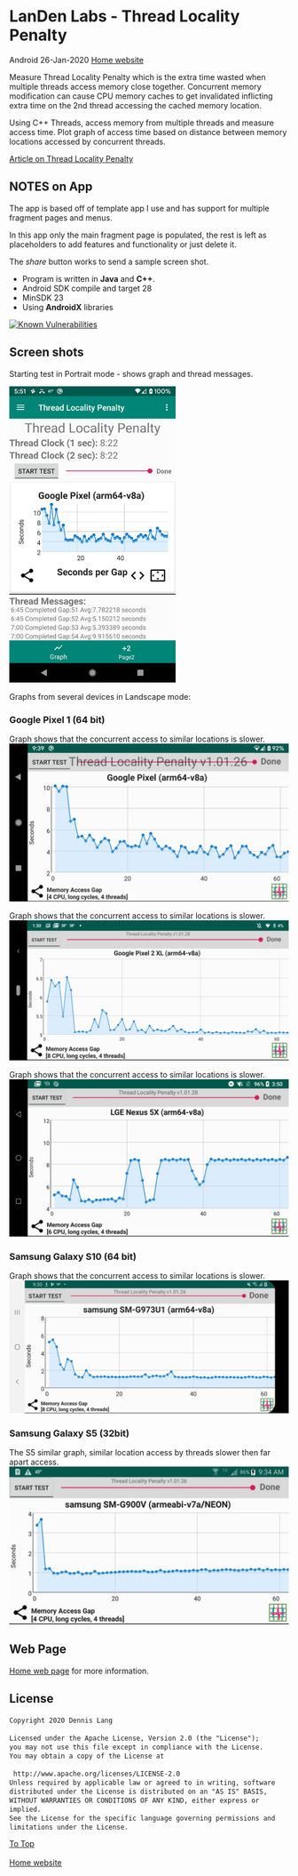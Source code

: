 # LanDen Labs - Thread Locality Penalty 
Android 26-Jan-2020
[Home website](http://landenlabs.com/android/index.html)  
  
Measure Thread Locality Penalty which is the extra time wasted when multiple threads access memory close together.  Concurrent memory modification can cause CPU memory caches to get invalidated inflicting extra time on the 2nd thread accessing the cached memory location.

Using C++ Threads, access memory from multiple threads and measure access time. Plot graph of access time based on distance between memory locations accessed by concurrent threads.

[Article on Thread Locality Penalty](http://landenlabs.com/code/locality.html)

## NOTES on App

The app is based off of template app I use and has support for multiple fragment pages and menus.

In this app only the main fragment page is populated, the rest is left as placeholders to add features and functionality or just delete it. 

The *share* button works to send a sample screen shot. 

* Program is written in **Java** and **C++**.
* Android SDK compile and target 28
* MinSDK 23
* Using **AndroidX** libraries

  
[![Known Vulnerabilities](https://snyk.io/test/github/landenlabs/all-ThreadPenalty/badge.svg)](https://snyk.io/test/github/landenlabs/all-ThreadPenalty)


## Screen shots

Starting test in Portrait mode - shows graph and thread messages.
<p>
<img src="https://raw.githubusercontent.com/landenlabs/all-ThreadPenalty/master/screenshots/test-portrait-running-3.jpg" width="300">


Graphs from several devices in Landscape mode:

### Google Pixel 1 (64 bit)
Graph shows that the concurrent access to similar locations is slower.
![Pixel 1](https://raw.githubusercontent.com/landenlabs/all-ThreadPenalty/master/screenshots/pixel1-landscape-done.jpg)

Graph shows that the concurrent access to similar locations is slower.
![Pixel 2](https://raw.githubusercontent.com/landenlabs/all-ThreadPenalty/master/screenshots/pixel2-landscape-done.jpg)

Graph shows that the concurrent access to similar locations is slower.
![Nexus5x](https://raw.githubusercontent.com/landenlabs/all-ThreadPenalty/master/screenshots/nexus5x-landscape-done.jpg)


### Samsung Galaxy S10 (64 bit) 
Graph shows that the concurrent access to similar locations is slower.
![Galaxy S10](https://raw.githubusercontent.com/landenlabs/all-ThreadPenalty/master/screenshots/galaxy-s10-landscape-done.jpg)

### Samsung Galaxy S5 (32bit)
The S5 similar graph, similar location access by threads slower then far apart access. 
![Galaxy s5](https://raw.githubusercontent.com/landenlabs/all-ThreadPenalty/master/screenshots/galaxy-s5-landscape-done.jpg)


## Web Page  
  
[Home web page](http://landenlabs.com/android/index.html) for more information.  
  
## License  
  
```  
Copyright 2020 Dennis Lang  
  
Licensed under the Apache License, Version 2.0 (the "License");  
you may not use this file except in compliance with the License.  
You may obtain a copy of the License at  
  
 http://www.apache.org/licenses/LICENSE-2.0  
Unless required by applicable law or agreed to in writing, software  
distributed under the License is distributed on an "AS IS" BASIS,  
WITHOUT WARRANTIES OR CONDITIONS OF ANY KIND, either express or implied.  
See the License for the specific language governing permissions and  
limitations under the License.  
```   
  
[To Top](#table)  
<br>[Home website](http://landenlabs.com/android/index.html)

